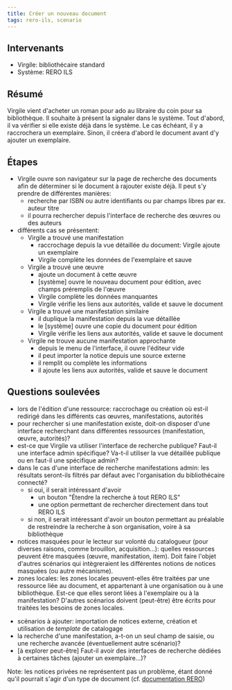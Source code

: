 ```yaml
---
title: Créer un nouveau document
tags: rero-ils, scenario
---
```


## Intervenants

* Virgile: bibliothécaire standard
* Système: RERO ILS

## Résumé

Virgile vient d'acheter un roman pour ado au libraire du coin pour sa bibliothèque. Il souhaite à présent la signaler dans le système. Tout d'abord, il va vérifier si elle existe déjà dans le système. Le cas échéant, il y a raccrochera un exemplaire. Sinon, il créera d'abord le document avant d'y ajouter un exemplaire.

## Étapes

* Virgile ouvre son navigateur sur la page de recherche des documents afin de déterminer si le document à rajouter existe déjà. Il peut s'y prendre de différentes manières:
    - recherche par ISBN ou autre identifiants ou par champs libres par ex. auteur titre
    - il pourra rechercher depuis l'interface de recherche des œuvres ou des auteurs
* différents cas se présentent:
    - Virgile a trouvé une manifestation
        - raccrochage depuis la vue détaillée du document: Virgile ajoute un exemplaire
        - Virgile complète les données de l'exemplaire et sauve
    - Virgile a trouvé une œuvre
        - ajoute un document à cette œuvre
        - [système] ouvre le nouveau document pour édition, avec champs préremplis de l'œuvre
        - Virgile complète les données manquantes
        - Virgile vérifie les liens aux autorités, valide et sauve le document
    - Virgile a trouvé une manifestation similaire
        - il duplique la manifestation depuis la vue détaillée
        - le [système] ouvre une copie du document pour édition
        - Virgile vérifie les liens aux autorités, valide et sauve le document
    - Virgile ne trouve aucune manifestation approchante
        - depuis le menu de l'interface, il ouvre l'éditeur vide
        - il peut importer la notice depuis une source externe
        - il remplit ou complète les informations
        - il ajoute les liens aux autorités, valide et sauve le document

## Questions soulevées

* lors de l'édition d'une ressource: raccrochage ou création où est-il redirigé dans les différents cas œuvres, manifestations, autorités
* pour rechercher si une manifestation existe, doit-on disposer d'une interface recherchant dans différentes ressources (manifestation, œuvre, autorités)?
* est-ce que Virgile va utiliser l'interface de recherche publique? Faut-il une interface admin spécifique? Va-t-il utiliser la vue détaillée publique ou en faut-il une spécifique admin?
* dans le cas d'une interface de recherche manifestations admin: les résultats seront-ils filtrés par défaut avec l'organisation du bibliothécaire connecté?
	* si oui, il serait intéressant d'avoir
		* un bouton "Étendre la recherche à tout RERO ILS"
		* une option permettant de rechercher directement dans tout RERO ILS
	* si non, il serait intéressant d'avoir un bouton permettant au préalable de restreindre la recherche à son organisation, voire à sa bibliothèque
* notices masquées pour le lecteur sur volonté du catalogueur (pour diverses
  raisons, comme brouillon, acquisition...): quelles ressources peuvent être
  masquées (œuvre, manifestation, item). Doit faire l'objet d'autres
  scénarios qui intègreraient les différentes notions de notices masquées (ou autre mécanisme).
* zones locales: les zones locales peuvent-elles être traitées par une
  ressource liée au document, et appartenant à une organisation ou à une
  bibliothèque. Est-ce que elles seront liées à l'exemplaire ou à la
  manifestation? D'autres scénarios doivent (peut-être) être écrits pour traitées les
  besoins de zones locales.
- scénarios à ajouter: importation de notices externe, création et utilisation
  de *template* de catalogage
- la recherche d'une manifestation, a-t-on un seul champ de saisie, ou une
  recherche avancée (éventuellement autre scénario)?
- [à explorer peut-être] Faut-il avoir des interfaces de recherche dédiées à
  certaines tâches (ajouter un exemplaire...)?

Note: les notices privées ne représentent pas un problème, étant donné qu'il pourrait s'agir d'un type de document (cf. [documentation RERO](https://www.rero.ch/page.php?section=aacr2&pageid=chap_16))

